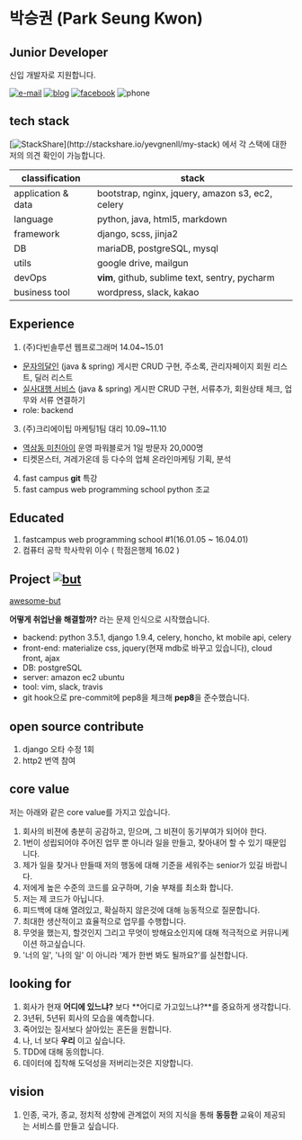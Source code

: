 # 박승권 (Park Seung Kwon)


## Junior Developer 

신입 개발자로 지원합니다.


[![e-mail](https://img.shields.io/badge/e--mail-yo@yevgnenll.me-orange.svg)](mailto:yo@yevgnenll.me)
[![blog](https://img.shields.io/badge/blog-yevgnenll.me-yellowgreen.svg)](http://yevgnenll.me)
[![facebook](https://img.shields.io/badge/facebook-FB-blue.svg)](https://www.facebook.com/yevgnenll)
![phone](https://img.shields.io/badge/phone-+82--10--9571--6689-brightgreen.svg)


## tech stack

[![StackShare](http://img.shields.io/badge/tech-stack(click_here)-0690fa.svg?style=flat)](http://stackshare.io/yevgnenll/my-stack)
 에서 각 스택에 대한 저의 의견 확인이 가능합니다.

| classification | stack  |
| ------------- | ------------- |
| application & data | bootstrap, nginx, jquery, amazon s3, ec2, celery |
| language  | python, java, html5, markdown  |
| framework  | django, scss, jinja2 |
| DB | mariaDB, postgreSQL, mysql |
| utils  | google drive, mailgun |
| devOps  | **vim**, github, sublime text, sentry, pycharm|
| business tool  | wordpress, slack, kakao|


## Experience

1. (주)다빈솔루션 웹프로그래머 14.04~15.01
  - [문자의달인](http://www.smsmaster.co.kr/) (java & spring)
    게시판 CRUD 구현, 주소록, 관리자페이지 회원 리스트, 딜러 리스트
  - [실사대행 서비스](http://bizagent.co.kr/) (java & spring)
    게시판 CRUD 구현, 서류추가, 회원상태 체크, 업무와 서류 연결하기
  - role: backend

3. (주)크리에이팁 마케팅1팀 대리 10.09~11.10
  - [역삼동 미친아이](http://blog.naver.com/spark0017) 운영 파워블로거 1일 방문자 20,000명 
  - 티켓몬스터, 겨레가온데 등 다수의 업체 온라인마케팅 기획, 분석
4. fast campus **git** 특강
5. fast campus web programming school python 조교 


## Educated

1. fastcampus web programming school #1(16.01.05 ~ 16.04.01)
2. 컴퓨터 공학 학사학위 이수 ( 학점은행제 16.02 )


## Project [![but](https://img.shields.io/badge/github-but-red.svg)](http://www.github.com/yevgnenll/but)

[awesome-but](https://awesome-but.com/)


**어떻게 취업난을 해결할까?** 라는 문제 인식으로 시작했습니다.

- backend: python 3.5.1, django 1.9.4, celery, honcho, kt mobile api, celery
- front-end: materialize css, jquery(현재 mdb로 바꾸고 있습니다), cloud front, ajax
- DB: postgreSQL
- server: amazon ec2 ubuntu
- tool: vim, slack, travis
- git hook으로 pre-commit에 pep8을 체크해 **pep8**을 준수했습니다.


## open source contribute

1. django 오타 수정 1회
2. http2 번역 참여


## core value

저는 아래와 같은 core value를 가지고 있습니다.

1. 회사의 비젼에 충분히 공감하고, 믿으며, 그 비젼이 동기부여가 되어야 한다.
2. 1번이 성립되어야 주어진 업무 뿐 아니라 일을 만들고, 찾아내어 할 수 있기 때문입니다.
3. 제가 일을 찾거나 만들때 저의 행동에 대해 기준을 세워주는 senior가 있길 바랍니다.
4. 저에게 높은 수준의 코드를 요구하며, 기술 부채를 최소화 합니다.
5. 저는 제 코드가 아닙니다.
9. 피드백에 대해 열려있고, 확실하지 않은것에 대해 능동적으로 질문합니다.
7. 최대한 생산적이고 효율적으로 업무를 수행합니다.
8. 무엇을 했는지, 할것인지 그리고 무엇이 방해요소인지에 대해 적극적으로 커뮤니케이션 하고싶습니다.
9. '너의 일', '나의 일' 이 아니라 '제가 한번 봐도 될까요?'를 실천합니다.


## looking for

1. 회사가 현재 **어디에 있느냐?** 보다 **어디로 가고있느냐?**를 중요하게 생각합니다.
2. 3년뒤, 5년뒤 회사의 모습을 예측합니다.
4. 죽어있는 질서보다 살아있는 혼돈을 원합니다.
6. 나, 너 보다 **우리** 이고 싶습니다.
7. TDD에 대해 동의합니다.
8. 데이터에 집착해 도덕성을 저버리는것은 지양합니다.


##  vision

1. 인종, 국가, 종교, 정치적 성향에 관계없이 저의 지식을 통해 **동등한** 교육이 제공되는 서비스를 만들고 싶습니다.
